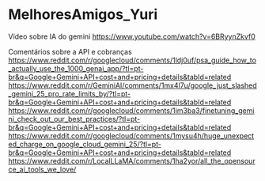 # MelhoresAmigos_Yuri

Vídeo sobre IA do gemini            https://www.youtube.com/watch?v=6BRyynZkvf0

Comentários sobre a API e cobranças 
https://www.reddit.com/r/googlecloud/comments/1ldj0uf/psa_guide_how_to_actually_use_the_1000_genai_app/?tl=pt-br&q=Google+Gemini+API+cost+and+pricing+details&tabId=related
https://www.reddit.com/r/GeminiAI/comments/1mx4l7u/google_just_slashed_gemini_25_pro_rate_limits_by/?tl=pt-br&q=Google+Gemini+API+cost+and+pricing+details&tabId=related
https://www.reddit.com/r/googlecloud/comments/1im3ba3/finetuning_gemini_check_out_our_best_practices/?tl=pt-br&q=Google+Gemini+API+cost+and+pricing+details&tabId=related
https://www.reddit.com/r/googlecloud/comments/1mysu4h/huge_unexpected_charge_on_google_cloud_gemini_25/?tl=pt-br&q=Google+Gemini+API+cost+and+pricing+details&tabId=related
https://www.reddit.com/r/LocalLLaMA/comments/1ha2yor/all_the_opensource_ai_tools_we_love/
